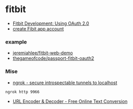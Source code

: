 # fitbit

* [Fitbit Development: Using OAuth 2.0](https://dev.fitbit.com/build/reference/web-api/oauth2/)
* [create Fibit app account](https://dev.fitbit.com/apps/new)

### example

* [jeremiahlee/fitbit-web-demo](https://github.com/jeremiahlee/fitbit-web-demo/blob/master/boot.js)
* [thegameofcode/passport-fitbit-oauth2](https://github.com/thegameofcode/passport-fitbit-oauth2)


### Mise

* [ngrok - secure introspectable tunnels to localhost](https://ngrok.com/)

```
ngrok http 9966
```

* [URL Encoder &amp; Decoder - Free Online Text Conversion](http://www.togglecase.com/url_encode_decode)